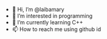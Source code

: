 - 👋 Hi, I’m @laibamary
- 👀 I’m interested in programming
- 🌱 I’m currently learning C++
- 📫 How to reach me using github id


